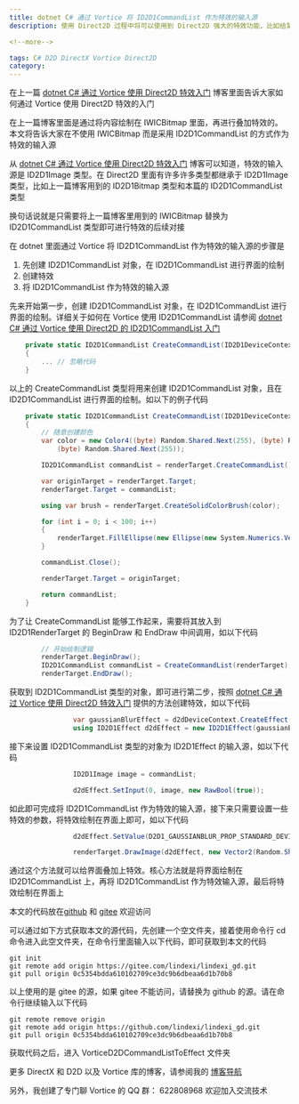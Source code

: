 ```yaml
---
title: dotnet C# 通过 Vortice 将 ID2D1CommandList 作为特效的输入源
description: 使用 Direct2D 过程中将可以使用到 Direct2D 强大的特效功能，比如给某些界面绘制内容添加特效支持。本文将告诉大家如何通过 Vortice 将 ID2D1CommandList 作为特效的输入源，从而实现给某些绘制好的界面元素叠加特效

<!--more-->

tags: C# D2D DirectX Vortice Direct2D
category: 
---
```


<!-- CreateTime:2023/6/15 8:35:55 -->

<!-- 标签：C#,D2D,DirectX,Vortice,Direct2D, -->
<!-- 博客 -->
<!-- 发布 -->

在上一篇 [dotnet C# 通过 Vortice 使用 Direct2D 特效入门](https://blog.lindexi.com/post/dotnet-C-%E9%80%9A%E8%BF%87-Vortice-%E4%BD%BF%E7%94%A8-Direct2D-%E7%89%B9%E6%95%88%E5%85%A5%E9%97%A8.html ) 博客里面告诉大家如何通过 Vortice 使用 Direct2D 特效的入门

在上一篇博客里面是通过将内容绘制在 IWICBitmap 里面，再进行叠加特效的。本文将告诉大家在不使用 IWICBitmap 而是采用 ID2D1CommandList 的方式作为特效的输入源

从 [dotnet C# 通过 Vortice 使用 Direct2D 特效入门](https://blog.lindexi.com/post/dotnet-C-%E9%80%9A%E8%BF%87-Vortice-%E4%BD%BF%E7%94%A8-Direct2D-%E7%89%B9%E6%95%88%E5%85%A5%E9%97%A8.html ) 博客可以知道，特效的输入源是 ID2D1Image 类型。在 Direct2D 里面有许多许多类型都继承于 ID2D1Image 类型，比如上一篇博客用到的 ID2D1Bitmap 类型和本篇的 ID2D1CommandList 类型

换句话说就是只需要将上一篇博客里用到的 IWICBitmap 替换为 ID2D1CommandList 类型即可进行特效的后续对接

在 dotnet 里面通过 Vortice 将 ID2D1CommandList 作为特效的输入源的步骤是

1. 先创建 ID2D1CommandList 对象，在 ID2D1CommandList 进行界面的绘制
2. 创建特效
3. 将 ID2D1CommandList 作为特效的输入源

先来开始第一步，创建 ID2D1CommandList 对象，在 ID2D1CommandList 进行界面的绘制。详细关于如何在 Vortice 使用 ID2D1CommandList 请参阅 [dotnet C# 通过 Vortice 使用 Direct2D 的 ID2D1CommandList 入门](https://blog.lindexi.com/post/dotnet-C-%E9%80%9A%E8%BF%87-Vortice-%E4%BD%BF%E7%94%A8-Direct2D-%E7%9A%84-ID2D1CommandList-%E5%85%A5%E9%97%A8.html )

```csharp
    private static ID2D1CommandList CreateCommandList(ID2D1DeviceContext renderTarget)
    {
        ... // 忽略代码
    }
```

以上的 CreateCommandList 类型将用来创建 ID2D1CommandList 对象，且在 ID2D1CommandList 进行界面的绘制。如以下的例子代码

```csharp
    private static ID2D1CommandList CreateCommandList(ID2D1DeviceContext renderTarget)
    {
        // 随意创建颜色
        var color = new Color4((byte) Random.Shared.Next(255), (byte) Random.Shared.Next(255),
            (byte) Random.Shared.Next(255));

        ID2D1CommandList commandList = renderTarget.CreateCommandList();

        var originTarget = renderTarget.Target;
        renderTarget.Target = commandList;

        using var brush = renderTarget.CreateSolidColorBrush(color);

        for (int i = 0; i < 100; i++)
        {
            renderTarget.FillEllipse(new Ellipse(new System.Numerics.Vector2(Random.Shared.Next(Width), Random.Shared.Next(Height)), 10, 10), brush);
        }

        commandList.Close();

        renderTarget.Target = originTarget;

        return commandList;
    }
```

为了让 CreateCommandList 能够工作起来，需要将其放入到 ID2D1RenderTarget 的 BeginDraw 和 EndDraw 中间调用，如以下代码

```csharp
        // 开始绘制逻辑
        renderTarget.BeginDraw();
        ID2D1CommandList commandList = CreateCommandList(renderTarget);
        renderTarget.EndDraw();
```

获取到 ID2D1CommandList 类型的对象，即可进行第二步，按照 [dotnet C# 通过 Vortice 使用 Direct2D 特效入门](https://blog.lindexi.com/post/dotnet-C-%E9%80%9A%E8%BF%87-Vortice-%E4%BD%BF%E7%94%A8-Direct2D-%E7%89%B9%E6%95%88%E5%85%A5%E9%97%A8.html ) 提供的方法创建特效，如以下代码

```csharp
                var gaussianBlurEffect = d2dDeviceContext.CreateEffect(EffectGuids.GaussianBlur);
                using ID2D1Effect d2dEffect = new ID2D1Effect(gaussianBlurEffect);
```

接下来设置 ID2D1CommandList 类型的对象为 ID2D1Effect 的输入源，如以下代码

```csharp
                ID2D1Image image = commandList;

                d2dEffect.SetInput(0, image, new RawBool(true));
```

如此即可完成将 ID2D1CommandList 作为特效的输入源，接下来只需要设置一些特效的参数，将特效绘制在界面上即可，如以下代码

```csharp
                d2dEffect.SetValue(D2D1_GAUSSIANBLUR_PROP_STANDARD_DEVIATION, count / 60f * 3f);

                renderTarget.DrawImage(d2dEffect, new Vector2(Random.Shared.Next(Width / 100), Random.Shared.Next(Height / 100)));
```


通过这个方法就可以给界面叠加上特效。核心方法就是将界面绘制在 ID2D1CommandList 上，再将 ID2D1CommandList 作为特效输入源，最后将特效绘制在界面上

本文的代码放在[github](https://github.com/lindexi/lindexi_gd/tree/0c5354bdda610102709ce3dc9b6dbeaa6d1b70b8/VorticeD2DCommandListToEffect) 和 [gitee](https://gitee.com/lindexi/lindexi_gd/tree/0c5354bdda610102709ce3dc9b6dbeaa6d1b70b8/VorticeD2DCommandListToEffect) 欢迎访问

可以通过如下方式获取本文的源代码，先创建一个空文件夹，接着使用命令行 cd 命令进入此空文件夹，在命令行里面输入以下代码，即可获取到本文的代码

```
git init
git remote add origin https://gitee.com/lindexi/lindexi_gd.git
git pull origin 0c5354bdda610102709ce3dc9b6dbeaa6d1b70b8
```

以上使用的是 gitee 的源，如果 gitee 不能访问，请替换为 github 的源。请在命令行继续输入以下代码

```
git remote remove origin
git remote add origin https://github.com/lindexi/lindexi_gd.git
git pull origin 0c5354bdda610102709ce3dc9b6dbeaa6d1b70b8
```

获取代码之后，进入 VorticeD2DCommandListToEffect 文件夹

更多 DirectX 和 D2D 以及 Vortice 库的博客，请参阅我的 [博客导航](https://blog.lindexi.com/post/%E5%8D%9A%E5%AE%A2%E5%AF%BC%E8%88%AA.html )

另外，我创建了专门聊 Vortice 的 QQ 群： 622808968 欢迎加入交流技术
